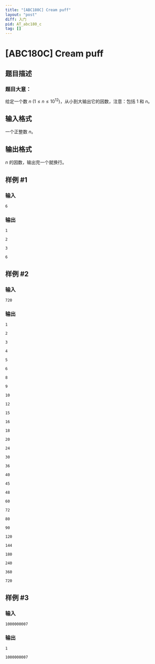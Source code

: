 ```yaml
---
title: "[ABC180C] Cream puff"
layout: "post"
diff: 入门
pid: AT_abc180_c
tag: []
---
```


# [ABC180C] Cream puff

## 题目描述

### 题目大意：

给定一个数 $n\ (1 \leq n \leq 10^{12})$，从小到大输出它的因数，注意：包括 $1$ 和 $n$。

## 输入格式

一个正整数 $n$。

## 输出格式

$n$ 的因数，输出完一个就换行。

## 样例 #1

### 输入

```
6
```

### 输出

```
1
2
3
6
```

## 样例 #2

### 输入

```
720
```

### 输出

```
1
2
3
4
5
6
8
9
10
12
15
16
18
20
24
30
36
40
45
48
60
72
80
90
120
144
180
240
360
720
```

## 样例 #3

### 输入

```
1000000007
```

### 输出

```
1
1000000007
```


